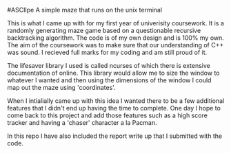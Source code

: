 #ASCIIpe
A simple maze that runs on the unix terminal

This is what I came up with for my first year of univerisity coursework. It is a randomly generating
maze game based on a questionable recursive backtracking algorithm. The code is of my own design and
is 100% my own. The aim of the coursework was to make sure that our understanding of C++ was sound.
I recieved full marks for my coding and am still proud of it.

The lifesaver library I used is called ncurses of which there is extensive documentation of online.
This library would allow me to size the window to whatever I wanted and then using the dimensions of 
the window I could map out the maze using 'coordinates'.

When I intialially came up with this idea I wanted there to be a few additional features that I didn't
end up having the time to complete. One day I hope to come back to this project and add those features
such as a high score tracker and having a 'chaser' character a la Pacman. 

In this repo I have also included the report write up that I submitted with the code.
